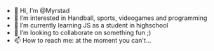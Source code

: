 - 👋 Hi, I’m @Myrstad
- 👀 I’m interested in Handball, sports, videogames and programming
- 🌱 I’m currently learning JS as a student in highschool
- 💞️ I’m looking to collaborate on something fun ;)
- 📫 How to reach me: at the moment you can't...

<!---
Myrstad/Myrstad is a ✨ special ✨ repository because its `README.md` (this file) appears on your GitHub profile.
You can click the Preview link to take a look at your changes.
--->
